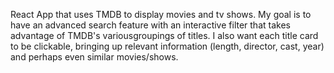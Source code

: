 React App that uses TMDB to display movies and tv shows. My goal is to have an advanced search feature with an interactive filter that takes advantage of TMDB's variousgroupings of titles. I also want each title card to be clickable, bringing up relevant information (length, director, cast, year) and perhaps even similar movies/shows.
